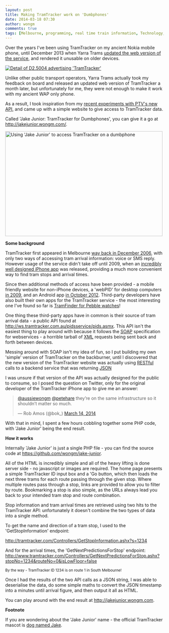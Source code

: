 ```yaml
---
layout: post
title: Making TramTracker work on 'Dumbphones'
date: 2014-03-18 07:30
author: wongm
comments: true
tags: [Melbourne, programming, real time train information, Technology, trams, TramTracker, transport, Yarra Trams]
---
```

Over the years I've been using TramTracker on my ancient Nokia mobile phone, until December 2013 when Yarra Trams <a href="https://wongm.com/2013/12/yarra-trams-tramtracker-website-broken/" target="_blank">updated the web version of the service</a>, and rendered it unusable on older devices. 

<a href="http://railgallery.wongm.com/tram-bits/F102_4487.jpg.html"><img src="http://railgallery.wongm.com/cache/tram-bits/F102_4487_500.jpg" alt="Detail of D2.5004 advertising 'TramTracker' " /></a>

Unlike other public transport operators, Yarra Trams actually took my feedback on board and released an updated web version of TramTracker a month later, but unfortunately for me, they were not enough to make it work with my ancient WAP only phone. 

As a result, I took inspiration from my <a href="https://wongm.com/2014/03/consuming-ptv-transport-data-api-from-php/" target="_blank">recent experiments with PTV's new API</a>, and came up with a simple website to give access to TramTracker data.

Called 'Jake Junior: TramTracker for Dumbphones', you can give it a go at <a href="http://jakejunior.wongm.com/" target="_blank">http://jakejunior.wongm.com/</a>.

<img src="https://wongm.com/wp-content/uploads/2014/03/jake-junior-tramtracker-on-nokia-dumbphone.jpg" alt="Using &#039;Jake Junior&#039; to access TramTracker on a dumbphone" width="500" height="333" class="alignnone size-full wp-image-4518" />

<strong>Some background</strong>

TramTracker first appeared in Melbourne <a href="http://melbourneontransit.blogspot.com.au/2006/12/testing-tramtracker-you-might-have.html" target="_blank">way back in December 2006</a>, with only two ways of accessing tram arrival information: voice or SMS reply. However usage of the service didn't take off until 2009, when an <a href="http://infodesign.com.au/uxpod/tramtracker/" target="_blank">incredibly well designed iPhone app</a> was released, providing a much more convenient way to find tram stops and arrival times.

Since then additional methods of access have been provided - a mobile friendly website for non-iPhone devices, a 'webPID' for desktop computers <a href="http://www.yarratrams.com.au/media-centre/news/articles/2009/tramtracker%C2%AE-webpid/" target="_blank">in 2009</a>, and an Android app <a href="http://www.yarratrams.com.au/media-centre/news/articles/2012/tramtracker-now-on-android/" target="_blank">in October 2012</a>. Third-party developers have also built their own apps for the TramTracker service - the most interesting one I've found so far is <a href="http://www.mypebblefaces.com/apps/20239/10021/" target="_blank">TramFinder for Pebble watches</a>! 

One thing these third-party apps have in common is their source of tram arrival data - a public API found at <a href="http://ws.tramtracker.com.au/pidsservice/pids.asmx" target="_blank">http://ws.tramtracker.com.au/pidsservice/pids.asmx</a>. This API isn't the easiest thing to play around with because it follows the <a href="https://en.wikipedia.org/wiki/SOAP" target="_blank">SOAP</a> specification for webservices - a horrible tarball of <a href="https://en.wikipedia.org/wiki/XML" target="_blank">XML</a> requests being sent back and forth between devices.

Messing around with SOAP isn't my idea of fun, so I put building my own 'simple' version of TramTracker on the backburner, until I discovered that the new version of the TramTracker website was actually using <a href="https://en.wikipedia.org/wiki/Representational state transfer" target="_blank">RESTful</a> calls to a backend service that was returning <a href="https://en.wikipedia.org/wiki/JSON" target="_blank">JSON</a>

I was unsure if that version of the API was actually designed for the public to consume, so I posed the question on Twitter, only for the original developer of the TramTracker iPhone app to give me an answer:

<blockquote class="twitter-tweet" lang="en"><p><a href="https://twitter.com/aussiewongm">@aussiewongm</a> <a href="https://twitter.com/petehare">@petehare</a> they’re on the same infrastructure so it shouldn’t matter so much.</p>&mdash; Rob Amos (@bok_) <a href="https://twitter.com/bok_/statuses/444321108943069184">March 14, 2014</a></blockquote>
<script async src="//platform.twitter.com/widgets.js" charset="utf-8"></script>

With that in mind, I spent a few hours cobbling together some PHP code, with 'Jake Junior' being the end result.

<strong>How it works</strong>

Internally 'Jake Junior' is just a single PHP file - you can find the source code at <a href="https://github.com/wongm/jake-junior/blob/master/index.php" target="_blank">https://github.com/wongm/jake-junior</a>.

All of the HTML is incredibly simple and all of the heavy lifting is done server side - no javascript or images are required. The home page presents a simple TramTracker ID input box and a 'Go button, which then loads the next three trams for each route passing through the given stop. Where multiple routes pass through a stop, links are provided to allow you to filter by route. Bookmarking a stop is also simple, as the URLs always lead you back to your intended tram stop and route combination.

Stop information and tram arrival times are retrieved using two hits to the TramTracker API: unfortunately it doesn't combine the two types of data into a single method.

To get the name and direction of a tram stop, I used to the 'GetStopInformation' endpoint:

<a href="http://tramtracker.com/Controllers/GetStopInformation.ashx?s=1234" target="_blank">http://tramtracker.com/Controllers/GetStopInformation.ashx?s=1234</a>

And for the arrival times, the 'GetNextPredictionsForStop' endpoint:
<a href="http://www.tramtracker.com/Controllers/GetNextPredictionsForStop.ashx?stopNo=1234&routeNo=0&isLowFloor=false" target="_blank">http://www.tramtracker.com/Controllers/GetNextPredictionsForStop.ashx?stopNo=1234&routeNo=0&isLowFloor=false</a>

<small>By the way - TramTracker ID 1234 is on route 1 in South Melbourne!</small>

Once I had the results of the two API calls as a JSON string, I was able to deserialise the data, do some simple maths to convert the JSON timestamp into a minutes until arrival figure, and then output it all as HTML.

You can play around with the end result at <a href="http://jakejunior.wongm.com" target="_blank">http://jakejunior.wongm.com</a>.

<strong>Footnote</strong>

If you are wondering about the 'Jake Junior' name - the official TramTracker mascot is <a href="http://www.theage.com.au/victoria/pet-project-was-just-a-cliche-idea-20110226-1b9b6.html" target="_blank">dog named Jake</a>.
